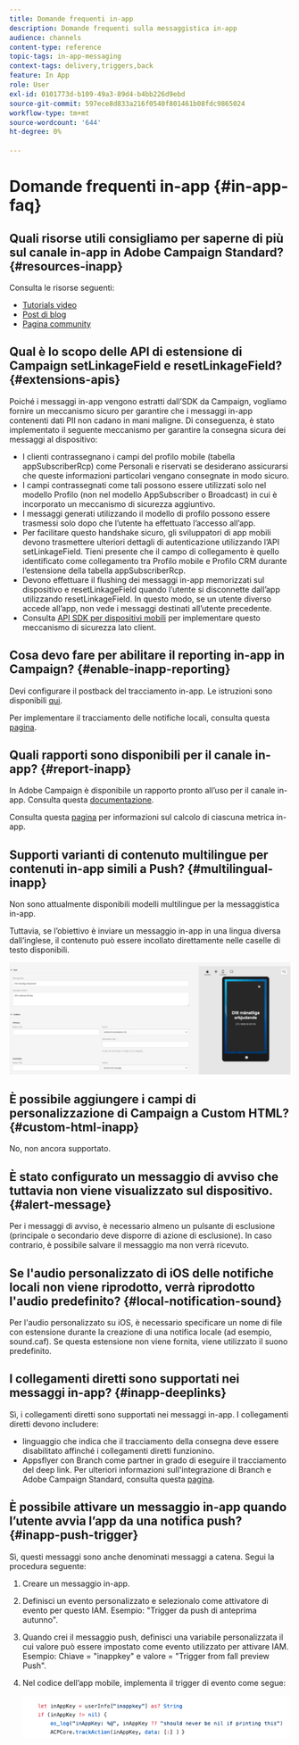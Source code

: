 ```yaml
---
title: Domande frequenti in-app
description: Domande frequenti sulla messaggistica in-app
audience: channels
content-type: reference
topic-tags: in-app-messaging
context-tags: delivery,triggers,back
feature: In App
role: User
exl-id: 0101773d-b109-49a3-89d4-b4bb226d9ebd
source-git-commit: 597ece8d833a216f0540f801461b08fdc9865024
workflow-type: tm+mt
source-wordcount: '644'
ht-degree: 0%

---
```


# Domande frequenti in-app {#in-app-faq}

## Quali risorse utili consigliamo per saperne di più sul canale in-app in Adobe Campaign Standard? {#resources-inapp}

Consulta le risorse seguenti:

* [Tutorials video](https://experienceleague.adobe.com/docs/campaign-standard-learn/tutorials/communication-channels/mobile/in-app/in-app-message-overview.html?lang=it)
* [Post di blog](https://theblog.adobe.com/get-more-out-of-the-new-in-app-message-channel-from-adobe-campaign/)
* [Pagina community](https://experienceleaguecommunities.adobe.com/t5/adobe-campaign-standard/ct-p/adobe-campaign-standard-community)

## Qual è lo scopo delle API di estensione di Campaign setLinkageField e resetLinkageField? {#extensions-apis}

Poiché i messaggi in-app vengono estratti dall’SDK da Campaign, vogliamo fornire un meccanismo sicuro per garantire che i messaggi in-app contenenti dati PII non cadano in mani maligne. Di conseguenza, è stato implementato il seguente meccanismo per garantire la consegna sicura dei messaggi al dispositivo:

* I clienti contrassegnano i campi del profilo mobile (tabella appSubscriberRcp) come Personali e riservati se desiderano assicurarsi che queste informazioni particolari vengano consegnate in modo sicuro.
* I campi contrassegnati come tali possono essere utilizzati solo nel modello Profilo (non nel modello AppSubscriber o Broadcast) in cui è incorporato un meccanismo di sicurezza aggiuntivo.
* I messaggi generati utilizzando il modello di profilo possono essere trasmessi solo dopo che l’utente ha effettuato l’accesso all’app.
* Per facilitare questo handshake sicuro, gli sviluppatori di app mobili devono trasmettere ulteriori dettagli di autenticazione utilizzando l’API setLinkageField. Tieni presente che il campo di collegamento è quello identificato come collegamento tra Profilo mobile e Profilo CRM durante l’estensione della tabella appSubscriberRcp.
* Devono effettuare il flushing dei messaggi in-app memorizzati sul dispositivo e resetLinkageField quando l’utente si disconnette dall’app utilizzando resetLinkageField. In questo modo, se un utente diverso accede all’app, non vede i messaggi destinati all’utente precedente.
* Consulta [API SDK per dispositivi mobili](https://developer.adobe.com/client-sdks/documentation/adobe-campaign-standard/api-reference/) per implementare questo meccanismo di sicurezza lato client.

## Cosa devo fare per abilitare il reporting in-app in Campaign? {#enable-inapp-reporting}

Devi configurare il postback del tracciamento in-app. Le istruzioni sono disponibili [qui](../../administration/using/configuring-rules-launch.md#inapp-tracking-postback).

Per implementare il tracciamento delle notifiche locali, consulta questa [pagina](../../administration/using/local-tracking.md).

## Quali rapporti sono disponibili per il canale in-app? {#report-inapp}

In Adobe Campaign è disponibile un rapporto pronto all’uso per il canale in-app. Consulta questa [documentazione](../../reporting/using/in-app-report.md).

Consulta questa [pagina](../../reporting/using/indicator-calculation.md#in-app-delivery) per informazioni sul calcolo di ciascuna metrica in-app.

## Supporti varianti di contenuto multilingue per contenuti in-app simili a Push? {#multilingual-inapp}

Non sono attualmente disponibili modelli multilingue per la messaggistica in-app.

Tuttavia, se l’obiettivo è inviare un messaggio in-app in una lingua diversa dall’inglese, il contenuto può essere incollato direttamente nelle caselle di testo disponibili.

![](assets/faq_inapp.png)

## È possibile aggiungere i campi di personalizzazione di Campaign a Custom HTML? {#custom-html-inapp}

No, non ancora supportato.

## È stato configurato un messaggio di avviso che tuttavia non viene visualizzato sul dispositivo. {#alert-message}

Per i messaggi di avviso, è necessario almeno un pulsante di esclusione (principale o secondario deve disporre di azione di esclusione). In caso contrario, è possibile salvare il messaggio ma non verrà ricevuto.

## Se l&#39;audio personalizzato di iOS delle notifiche locali non viene riprodotto, verrà riprodotto l&#39;audio predefinito? {#local-notification-sound}

Per l&#39;audio personalizzato su iOS, è necessario specificare un nome di file con estensione durante la creazione di una notifica locale (ad esempio, sound.caf). Se questa estensione non viene fornita, viene utilizzato il suono predefinito.

## I collegamenti diretti sono supportati nei messaggi in-app? {#inapp-deeplinks}

Sì, i collegamenti diretti sono supportati nei messaggi in-app. I collegamenti diretti devono includere:

* linguaggio che indica che il tracciamento della consegna deve essere disabilitato affinché i collegamenti diretti funzionino.
* Appsflyer con Branch come partner in grado di eseguire il tracciamento del deep link. Per ulteriori informazioni sull&#39;integrazione di Branch e Adobe Campaign Standard, consulta questa [pagina](https://help.branch.io/using-branch/docs/adobe-campaign-standard-1).

## È possibile attivare un messaggio in-app quando l’utente avvia l’app da una notifica push? {#inapp-push-trigger}

Sì, questi messaggi sono anche denominati messaggi a catena. Segui la procedura seguente:

1. Creare un messaggio in-app.

1. Definisci un evento personalizzato e selezionalo come attivatore di evento per questo IAM. Esempio: &quot;Trigger da push di anteprima autunno&quot;.

1. Quando crei il messaggio push, definisci una variabile personalizzata il cui valore può essere impostato come evento utilizzato per attivare IAM. Esempio: Chiave = &quot;inappkey&quot; e valore = &quot;Trigger from fall preview Push&quot;.

1. Nel codice dell’app mobile, implementa il trigger di evento come segue:

   ![](assets/faq_inapp_2.png)
